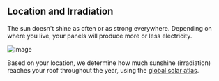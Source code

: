 ## Location and Irradiation

The sun doesn't shine as often or as strong everywhere. Depending on where you live,
your panels will produce more or less electricity.

![image](assets/documentation/images/irradiation.webp)

Based on your location, we determine how much sunshine (irradiation)
reaches your roof throughout the year,
using the [global solar atlas](https://globalsolaratlas.info/).

<style>
.Location img {
    width: 300px;
    border-style: solid;
    border-width: 2px;
    border-color: rgba(0, 0, 0, 0.75);
}
</style>